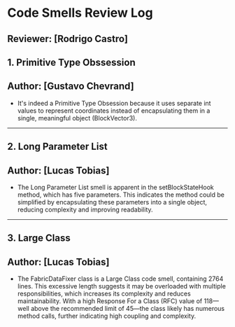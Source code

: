 # Code Smells Review Log

## Reviewer: [Rodrigo Castro]

## 1. Primitive Type Obssession
## Author: [Gustavo Chevrand]

- It's indeed a Primitive Type Obsession because it uses separate int values to represent coordinates instead of encapsulating them in a single, meaningful object (BlockVector3).

---

## 2. Long Parameter List
## Author: [Lucas Tobias]

- The Long Parameter List smell is apparent in the setBlockStateHook method, which has five parameters. This indicates the method could be simplified by encapsulating these parameters into a single object, reducing complexity and improving readability.
---

## 3. Large Class
## Author: [Lucas Tobias]

- The FabricDataFixer class is a Large Class code smell, containing 2764 lines. This excessive length suggests it may be overloaded with multiple responsibilities, which increases its complexity and reduces maintainability. With a high Response For a Class (RFC) value of 118—well above the recommended limit of 45—the class likely has numerous method calls, further indicating high coupling and complexity.

